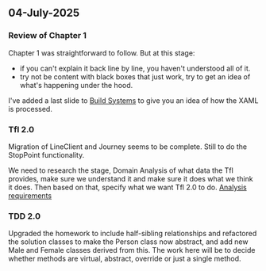 ## 04-July-2025
### Review of Chapter 1
Chapter 1 was straightforward to follow. But at this stage:
- if you can't explain it back line by line, you haven't understood all of it.
- try not be content with black boxes that just work, try to get an idea of what's happening under the hood.

I've added a last slide to [Build Systems](build_systems.pptx) to give you an idea of how the XAML is processed.

### Tfl 2.0
Migration of LineClient and Journey seems to be complete. Still to do the StopPoint functionality.

We need to research the stage, Domain Analysis of what data the Tfl provides, make sure we understand it
and make sure it does what we think it does. Then based on that, specify what we want Tfl 2.0 to do.
[Analysis requirements](The%20Tfl%20Project.pptx)

### TDD 2.0
Upgraded the homework to include half-sibling relationships and refactored the solution classes to make
the Person class now abstract, and add new Male and Female classes derived from this. The work here will
be to decide whether methods are virtual, abstract, override or just a single method. 
